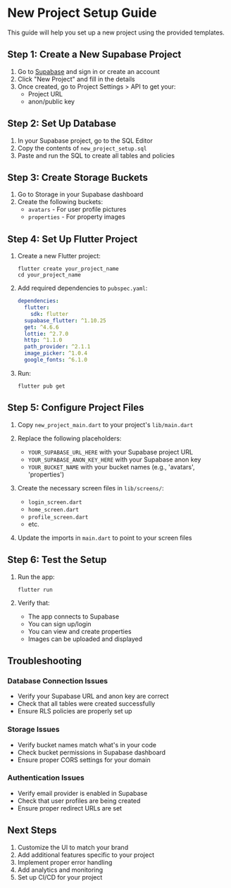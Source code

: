 # New Project Setup Guide

This guide will help you set up a new project using the provided templates.

## Step 1: Create a New Supabase Project

1. Go to [Supabase](https://supabase.com/) and sign in or create an account
2. Click "New Project" and fill in the details
3. Once created, go to Project Settings > API to get your:
   - Project URL
   - anon/public key

## Step 2: Set Up Database

1. In your Supabase project, go to the SQL Editor
2. Copy the contents of `new_project_setup.sql`
3. Paste and run the SQL to create all tables and policies

## Step 3: Create Storage Buckets

1. Go to Storage in your Supabase dashboard
2. Create the following buckets:
   - `avatars` - For user profile pictures
   - `properties` - For property images

## Step 4: Set Up Flutter Project

1. Create a new Flutter project:
   ```
   flutter create your_project_name
   cd your_project_name
   ```

2. Add required dependencies to `pubspec.yaml`:
   ```yaml
   dependencies:
     flutter:
       sdk: flutter
     supabase_flutter: ^1.10.25
     get: ^4.6.6
     lottie: ^2.7.0
     http: ^1.1.0
     path_provider: ^2.1.1
     image_picker: ^1.0.4
     google_fonts: ^6.1.0
   ```

3. Run:
   ```
   flutter pub get
   ```

## Step 5: Configure Project Files

1. Copy `new_project_main.dart` to your project's `lib/main.dart`
2. Replace the following placeholders:
   - `YOUR_SUPABASE_URL_HERE` with your Supabase project URL
   - `YOUR_SUPABASE_ANON_KEY_HERE` with your Supabase anon key
   - `YOUR_BUCKET_NAME` with your bucket names (e.g., 'avatars', 'properties')

3. Create the necessary screen files in `lib/screens/`:
   - `login_screen.dart`
   - `home_screen.dart`
   - `profile_screen.dart`
   - etc.

4. Update the imports in `main.dart` to point to your screen files

## Step 6: Test the Setup

1. Run the app:
   ```
   flutter run
   ```

2. Verify that:
   - The app connects to Supabase
   - You can sign up/login
   - You can view and create properties
   - Images can be uploaded and displayed

## Troubleshooting

### Database Connection Issues
- Verify your Supabase URL and anon key are correct
- Check that all tables were created successfully
- Ensure RLS policies are properly set up

### Storage Issues
- Verify bucket names match what's in your code
- Check bucket permissions in Supabase dashboard
- Ensure proper CORS settings for your domain

### Authentication Issues
- Verify email provider is enabled in Supabase
- Check that user profiles are being created
- Ensure proper redirect URLs are set

## Next Steps

1. Customize the UI to match your brand
2. Add additional features specific to your project
3. Implement proper error handling
4. Add analytics and monitoring
5. Set up CI/CD for your project 
